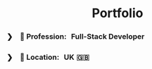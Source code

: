 <div align="center">

<!-- ![Logo]() -->

&nbsp;

# Portfolio

</div>

### ❯　💼 Profession: Full-Stack Developer

### ❯　📍 Location: UK    🇬🇧
